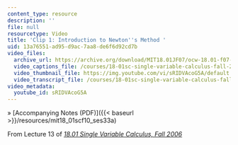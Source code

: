 ```yaml
---
content_type: resource
description: ''
file: null
resourcetype: Video
title: 'Clip 1: Introduction to Newton''s Method '
uid: 13a76551-ad95-d9ac-7aa8-de6f6d92cd7b
video_files:
  archive_url: https://archive.org/download/MIT18.01JF07/ocw-18.01-f07-lec13_300k.mp4
  video_captions_file: /courses/18-01sc-single-variable-calculus-fall-2010/d7420fd437c153a0a2c1a2a0fc77a3ea_sRIDVAcoG5A.vtt
  video_thumbnail_file: https://img.youtube.com/vi/sRIDVAcoG5A/default.jpg
  video_transcript_file: /courses/18-01sc-single-variable-calculus-fall-2010/6a87d9392b1890ff3d809a05b9c883d0_sRIDVAcoG5A.pdf
video_metadata:
  youtube_id: sRIDVAcoG5A
---
```


» [Accompanying Notes (PDF)]({{< baseurl >}}/resources/mit18_01scf10_ses33a)

From Lecture 13 of [_18.01 Single Variable Calculus, Fall 2006_](/courses/18-01-single-variable-calculus-fall-2006/video_galleries/video-lectures)